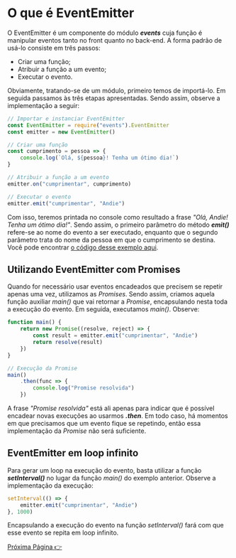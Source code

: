 # O que é EventEmitter

O EventEmitter é um componente do módulo _**events**_ cuja função é manipular eventos tanto no front quanto no back-end. A forma padrão de usá-lo consiste em três passos:

* Criar uma função;
* Atribuir a função a um evento;
* Executar o evento.

Obviamente, tratando-se de um módulo, primeiro temos de importá-lo. Em seguida passamos às três etapas apresentadas. Sendo assim, observe a implementação a seguir:

```javascript
// Importar e instanciar EventEmitter
const EventEmitter = require("events").EventEmitter
const emitter = new EventEmitter()

// Criar uma função
const cumprimento = pessoa => {
    console.log(`Olá, ${pessoa}! Tenha um ótimo dia!`)
}

// Atribuir a função a um evento
emitter.on("cumprimentar", cumprimento)

// Executar o evento
emitter.emit("cumprimentar", "Andie")
```

Com isso, teremos printada no console como resultado a frase _"Olá, Andie! Tenha um ótimo dia!"_. Sendo assim, o primeiro parâmetro do método _**emit()**_ refere-se ao nome do evento a ser executado, enquanto que o segundo parâmetro trata do nome da pessoa em que o cumprimento se destina. Você pode encontrar [o código desse exemplo aqui](https://github.com/fergo8/curso-nodejs-para-iniciantes/blob/master/Modulo%201/source-code/exemplo4.0.js).

## Utilizando EventEmitter com Promises

Quando for necessário usar eventos encadeados que precisem se repetir apenas uma vez, utilizamos as _Promises_. Sendo assim, criamos aquela função auxiliar _main()_ que vai retornar a _Promise_, encapsulando nesta toda a execução do evento. Em seguida, executamos _main()_. Observe:

```javascript
function main() {
    return new Promise((resolve, reject) => {
        const result = emitter.emit("cumprimentar", "Andie")
        return resolve(result)
    })
}

// Execução da Promise
main()
    .then(func => {
        console.log("Promise resolvida")
    })
```

A frase _"Promise resolvida"_ está ali apenas para indicar que é possível encadear novas execuções ao usarmos _**.then**_. Em todo caso, há momentos em que precisamos que um evento fique se repetindo, então essa implementação da _Promise_ não será suficiente.

## EventEmitter em loop infinito

Para gerar um loop na execução do evento, basta utilizar a função _**setInterval()**_ no lugar da função _main()_ do exemplo anterior. Observe a implementação da execução:

```javascript
setInterval(() => {
    emitter.emit("cumprimentar", "Andie")
}, 1000)
```

Encapsulando a execução do evento na função _setInterval()_ fará com que esse evento se repita em loop infinito.

[Próxima Página :point_right:](https://github.com/fergo8/curso-nodejs-para-iniciantes/blob/master/Modulo%201/01-tipos-de-loop-for.md)
